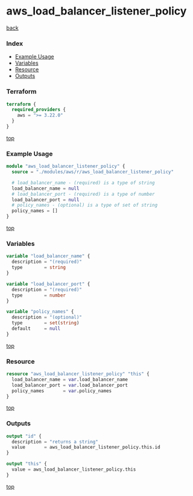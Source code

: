 # aws_load_balancer_listener_policy

[back](../aws.md)

### Index

- [Example Usage](#example-usage)
- [Variables](#variables)
- [Resource](#resource)
- [Outputs](#outputs)

### Terraform

```terraform
terraform {
  required_providers {
    aws = ">= 3.22.0"
  }
}
```

[top](#index)

### Example Usage

```terraform
module "aws_load_balancer_listener_policy" {
  source = "./modules/aws/r/aws_load_balancer_listener_policy"

  # load_balancer_name - (required) is a type of string
  load_balancer_name = null
  # load_balancer_port - (required) is a type of number
  load_balancer_port = null
  # policy_names - (optional) is a type of set of string
  policy_names = []
}
```

[top](#index)

### Variables

```terraform
variable "load_balancer_name" {
  description = "(required)"
  type        = string
}

variable "load_balancer_port" {
  description = "(required)"
  type        = number
}

variable "policy_names" {
  description = "(optional)"
  type        = set(string)
  default     = null
}
```

[top](#index)

### Resource

```terraform
resource "aws_load_balancer_listener_policy" "this" {
  load_balancer_name = var.load_balancer_name
  load_balancer_port = var.load_balancer_port
  policy_names       = var.policy_names
}
```

[top](#index)

### Outputs

```terraform
output "id" {
  description = "returns a string"
  value       = aws_load_balancer_listener_policy.this.id
}

output "this" {
  value = aws_load_balancer_listener_policy.this
}
```

[top](#index)